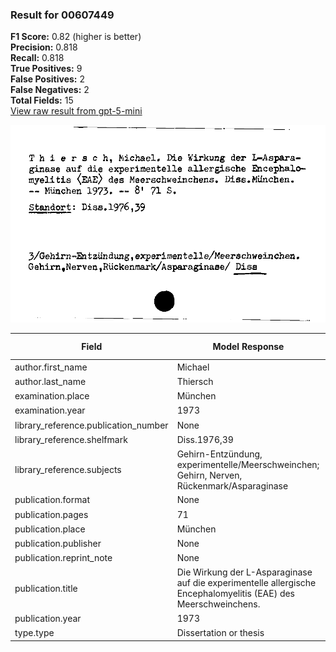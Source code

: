 ### Result for 00607449
**F1 Score:** 0.82 (higher is better)<br>**Precision:** 0.818<br>**Recall:** 0.818<br>**True Positives:** 9<br>**False Positives:** 2<br>**False Negatives:** 2<br>**Total Fields:** 15<br>[View raw result from gpt-5-mini](https://github.com/RISE-UNIBAS/humanities_data_benchmark/blob/main/results/2025-09-02/T0166/request_T0166_00607449.json)

<img src="https://github.com/RISE-UNIBAS/humanities_data_benchmark/blob/main/benchmarks/zettelkatalog/images/00607449.jpg?raw=true" alt="00607449" width="600px">

| Field | Model Response | Ground Truth | Fuzzy Score | Match |
|-------|----------------|--------------|-------------|-------|
| author.first_name | Michael | Michael | 1.000 | ✅ |
| author.last_name | Thiersch | Thiersch | 1.000 | ✅ |
| examination.place | München | München | 1.000 | ✅ |
| examination.year | 1973 | None | 0.000 | ❌ |
| library_reference.publication_number | None | None | 1.000 | ✅ |
| library_reference.shelfmark | Diss.1976,39 | Diss.1976,39 | 1.000 | ✅ |
| library_reference.subjects | Gehirn-Entzündung, experimentelle/Meerschweinchen; Gehirn, Nerven, Rückenmark/Asparaginase | Gehirn-Entzündung, experimentelle/Meerschweinchen. Gehirn,Nerven,Rückenmark,Asparaginase,/ Diss | 0.930 | ❌ |
| publication.format | None | 8° | 0.000 | ❌ |
| publication.pages | 71 | 71 | 1.000 | ✅ |
| publication.place | München | München | 1.000 | ✅ |
| publication.publisher | None | None | 1.000 | ✅ |
| publication.reprint_note | None | None | 1.000 | ✅ |
| publication.title | Die Wirkung der L-Asparaginase auf die experimentelle allergische Encephalomyelitis (EAE) des Meerschweinchens. | Die Wirkung der L-Asparaginase auf die experimentelle allergische Encephalomyelitis (EAE) des Meerschweinchens | 0.995 | ✅ |
| publication.year | 1973 | 1973 | 1.000 | ✅ |
| type.type | Dissertation or thesis | Dissertation or thesis | 1.000 | ✅ |
